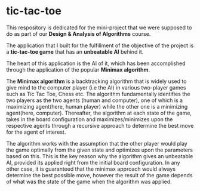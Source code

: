# tic-tac-toe

This respository is dedicated for the mini-project that we were supposed to do as part of our <strong>Design & Analysis of Algorithms</strong> course. 

The application that I built for the fulfillment of the objective of the project is a <strong>tic-tac-toe game</strong> that has an <strong>unbeatable AI</strong> behind it. 

The heart of this application is the AI of it, which has been accomplished through the application of the popular <strong>Minimax algorithm</strong>. 

The <strong>Minimax algorithm</strong> is a backtracking algorithm that is widely used to give mind to the computer player (i.e the AI) in various two-player games such as Tic Tac Toe, Chess etc. The algorithm fundamentally identifies the two players as the two agents (human and computer), one of which is a maximizing agent(here, human player) while the other one is a minimizing agent(here, computer). Thereafter, the algorithm at each state of the game, takes in the board configuration and maximizes/minimizes upon the respective agents through a recursive approach to determine the best move for the agent of interest. 

The algorithm works with the assumption that the other player would play the game optimally from the given state and optimizes upon the parameters based on this. This is the key reason why the algorithm gives an unbeatable AI, provided its applied right from the initial board configuration. In any other case, it is guaranteed that the minimax approach would always determine the best possible move, however the result of the game depends of what was the state of the game when the algorithm was applied. 

